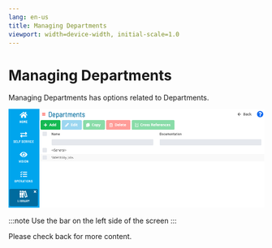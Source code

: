 ```yaml
---
lang: en-us
title: Managing Departments
viewport: width=device-width, initial-scale=1.0
---
```


# Managing Departments

Managing Departments has options related to Departments.

![Managing Departments](../Resources/Images/SM/Library/Departments/Departments.png "Managing Departments")

:::note
Use the bar on the left side of the screen
:::

Please check back for more content.
